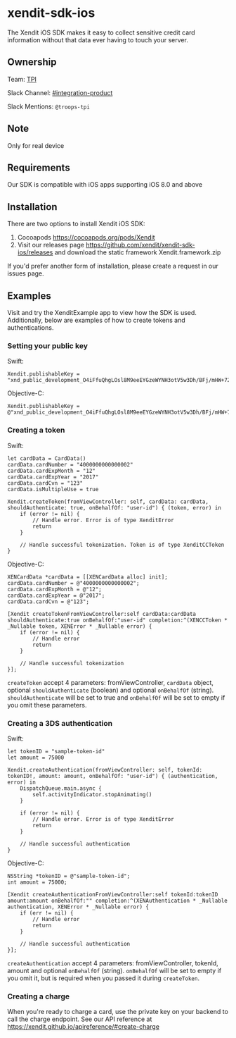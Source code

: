 # xendit-sdk-ios
The Xendit iOS SDK makes it easy to collect sensitive credit card information without that data ever having to touch your server.

## Ownership

Team: [TPI](https://www.draw.io/?state=%7B%22ids%22:%5B%221Vk1zqYgX2YqjJYieQ6qDPh0PhB2yAd0j%22%5D,%22action%22:%22open%22,%22userId%22:%22104938211257040552218%22%7D)

Slack Channel: [#integration-product](https://xendit.slack.com/messages/integration-product/)

Slack Mentions: `@troops-tpi`

## Note
Only for real device

## Requirements
Our SDK is compatible with iOS apps supporting iOS 8.0 and above

## Installation
There are two options to install Xendit iOS SDK:
1. Cocoapods https://cocoapods.org/pods/Xendit
2. Visit our releases page https://github.com/xendit/xendit-sdk-ios/releases and download the static framework Xendit.framework.zip

If you'd prefer another form of installation, please create a request in our issues page.

## Examples
Visit and try the XenditExample app to view how the SDK is used. Additionally, below are examples of how to create tokens and authentications.

### Setting your public key
Swift:
```
Xendit.publishableKey = "xnd_public_development_O4iFfuQhgLOsl8M9eeEYGzeWYNH3otV5w3Dh/BFj/mHW+72nCQR/"
```

Objective-C:
```
Xendit.publishableKey = @"xnd_public_development_O4iFfuQhgLOsl8M9eeEYGzeWYNH3otV5w3Dh/BFj/mHW+72nCQR/";
```

### Creating a token

Swift:
```
let cardData = CardData()
cardData.cardNumber = "4000000000000002"
cardData.cardExpMonth = "12"
cardData.cardExpYear = "2017"
cardData.cardCvn = "123"
cardData.isMultipleUse = true

Xendit.createToken(fromViewController: self, cardData: cardData, shouldAuthenticate: true, onBehalfOf: "user-id") { (token, error) in
    if (error != nil) {
        // Handle error. Error is of type XenditError
        return
    }

    // Handle successful tokenization. Token is of type XenditCCToken
}
```

Objective-C:
```
XENCardData *cardData = [[XENCardData alloc] init];
cardData.cardNumber = @"4000000000000002";
cardData.cardExpMonth = @"12";
cardData.cardExpYear = @"2017";
cardData.cardCvn = @"123";

[Xendit createTokenFromViewController:self cardData:cardData shouldAuthenticate:true onBehalfOf:"user-id" completion:^(XENCCToken * _Nullable token, XENError * _Nullable error) {
    if (error != nil) {
        // Handle error
        return
    }

    // Handle successful tokenization
}];
```
`createToken` accept 4 parameters: fromViewController, `cardData` object, optional `shouldAuthenticate` (boolean) and optional `onBehalfOf` (string). `shouldAuthenticate` will be set to true and `onBehalfOf` will be set to empty if you omit these parameters.

### Creating a 3DS authentication

Swift:
```
let tokenID = "sample-token-id"
let amount = 75000

Xendit.createAuthentication(fromViewController: self, tokenId: tokenID!, amount: amount, onBehalfOf: "user-id") { (authentication, error) in
    DispatchQueue.main.async {
        self.activityIndicator.stopAnimating()
    }

    if (error != nil) {
        // Handle error. Error is of type XenditError
        return
    }

    // Handle successful authentication
}
```

Objective-C:
```
NSString *tokenID = @"sample-token-id";
int amount = 75000;

[Xendit createAuthenticationFromViewController:self tokenId:tokenID amount:amount onBehalfOf:"" completion:^(XENAuthentication * _Nullable authentication, XENError * _Nullable error) {
    if (err != nil) {
        // Handle error
        return
    }

    // Handle successful authentication
}];
```
`createAuthentication` accept 4 parameters: fromViewController, tokenId, amount and optional `onBehalfOf` (string). `onBehalfOf` will be set to empty if you omit it, but is required when you passed it during `createToken`.

### Creating a charge
When you're ready to charge a card, use the private key on your backend to call the charge endpoint. See our API reference at https://xendit.github.io/apireference/#create-charge
